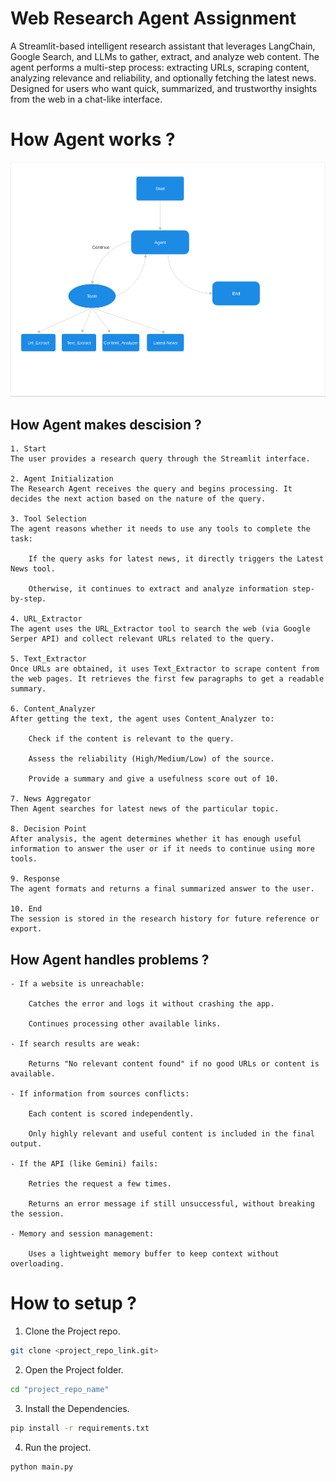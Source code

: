 # Web Research Agent Assignment

A Streamlit-based intelligent research assistant that leverages LangChain, Google Search, and LLMs to gather, extract, and analyze web content.
The agent performs a multi-step process: extracting URLs, scraping content, analyzing relevance and reliability, and optionally fetching the latest news.
Designed for users who want quick, summarized, and trustworthy insights from the web in a chat-like interface.

# How Agent works ?

![Agent Work flow](flowchart.png)

## How Agent makes descision ?

    1. Start
    The user provides a research query through the Streamlit interface.

    2. Agent Initialization
    The Research Agent receives the query and begins processing. It decides the next action based on the nature of the query.

    3. Tool Selection
    The agent reasons whether it needs to use any tools to complete the task:

        If the query asks for latest news, it directly triggers the Latest News tool.

        Otherwise, it continues to extract and analyze information step-by-step.

    4. URL_Extractor
    The agent uses the URL_Extractor tool to search the web (via Google Serper API) and collect relevant URLs related to the query.

    5. Text_Extractor
    Once URLs are obtained, it uses Text_Extractor to scrape content from the web pages. It retrieves the first few paragraphs to get a readable summary.

    6. Content_Analyzer
    After getting the text, the agent uses Content_Analyzer to:

        Check if the content is relevant to the query.

        Assess the reliability (High/Medium/Low) of the source.

        Provide a summary and give a usefulness score out of 10.

    7. News Aggregator
    Then Agent searches for latest news of the particular topic.

    8. Decision Point
    After analysis, the agent determines whether it has enough useful information to answer the user or if it needs to continue using more tools.

    9. Response
    The agent formats and returns a final summarized answer to the user.

    10. End
    The session is stored in the research history for future reference or export.

## How Agent handles problems ?

    - If a website is unreachable:

        Catches the error and logs it without crashing the app.

        Continues processing other available links.

    - If search results are weak:

        Returns "No relevant content found" if no good URLs or content is available.

    - If information from sources conflicts:

        Each content is scored independently.

        Only highly relevant and useful content is included in the final output.

    - If the API (like Gemini) fails:

        Retries the request a few times.

        Returns an error message if still unsuccessful, without breaking the session.

    - Memory and session management:

        Uses a lightweight memory buffer to keep context without overloading.

# How to setup ?

1. Clone the Project repo.

```bash
git clone <project_repo_link.git>
```

2. Open the Project folder.

```bash
cd "project_repo_name"
```

3. Install the Dependencies.

```bash
pip install -r requirements.txt
```

4. Run the project.

```bash
python main.py
```
